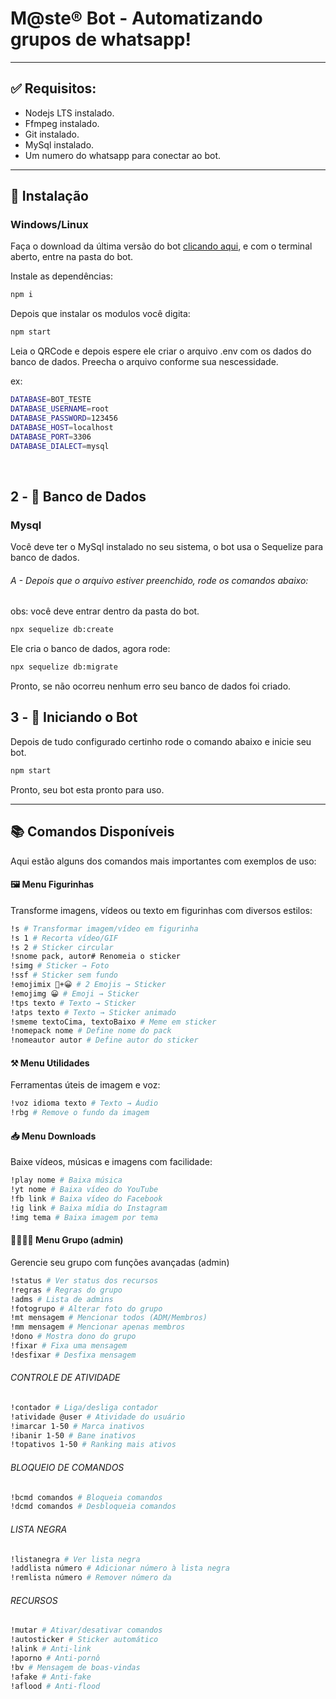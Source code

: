 <h1 aling="center">M@ste® Bot - Automatizando grupos de whatsapp!</h1>

---

## ✅ Requisitos:

- Nodejs LTS instalado.
- Ffmpeg instalado.
- Git instalado.
- MySql instalado.
- Um numero do whatsapp para conectar ao bot.

---

## 🧩 Instalação

### Windows/Linux

Faça o download da última versão do bot [clicando aqui](https://github.com/HugoLibanori/masterbot-whatsapp/), e com o terminal aberto, entre na pasta do bot.

Instale as dependências:

```bash
npm i
```

Depois que instalar os modulos você digita:

```bash
npm start
```

Leia o QRCode e depois espere ele criar o arquivo .env com os dados do banco de dados. Preecha o arquivo conforme sua nescessidade.

ex:

```bash
DATABASE=BOT_TESTE
DATABASE_USERNAME=root
DATABASE_PASSWORD=123456
DATABASE_HOST=localhost
DATABASE_PORT=3306
DATABASE_DIALECT=mysql
```

<br>

## 2 - 💾 Banco de Dados

### Mysql

<p>
Você deve ter o MySql instalado no seu sistema, o bot usa o Sequelize para banco de dados.
</p>

###### A - Depois que o arquivo estiver preenchido, rode os comandos abaixo:

obs: você deve entrar dentro da pasta do bot.

```bash
npx sequelize db:create
```

Ele cria o banco de dados, agora rode:

```bash
npx sequelize db:migrate
```

Pronto, se não ocorreu nenhum erro seu banco de dados foi criado.

## 3 - 🚀 Iniciando o Bot

Depois de tudo configurado certinho rode o comando abaixo e inicie seu bot.

```bash
npm start
```

Pronto, seu bot esta pronto para uso.

---

## 📚 Comandos Disponíveis

Aqui estão alguns dos comandos mais importantes com exemplos de uso:

#### 🖼️ Menu Figurinhas

Transforme imagens, vídeos ou texto em figurinhas com diversos estilos:

```bash
!s # Transformar imagem/vídeo em figurinha
!s 1 # Recorta vídeo/GIF
!s 2 # Sticker circular
!snome pack, autor# Renomeia o sticker
!simg # Sticker → Foto
!ssf # Sticker sem fundo
!emojimix 💩+😀 # 2 Emojis → Sticker
!emojimg 😀 # Emoji → Sticker
!tps texto # Texto → Sticker
!atps texto # Texto → Sticker animado
!smeme textoCima, textoBaixo # Meme em sticker
!nomepack nome # Define nome do pack
!nomeautor autor # Define autor do sticker

```

#### ⚒️ Menu Utilidades

Ferramentas úteis de imagem e voz:

```bash
!voz idioma texto # Texto → Áudio
!rbg # Remove o fundo da imagem
```

#### 📥 Menu Downloads

Baixe vídeos, músicas e imagens com facilidade:

```bash
!play nome # Baixa música
!yt nome # Baixa vídeo do YouTube
!fb link # Baixa vídeo do Facebook
!ig link # Baixa mídia do Instagram
!img tema # Baixa imagem por tema
```

#### 👨‍👩‍👧‍👦 Menu Grupo (admin)

Gerencie seu grupo com funções avançadas (admin)

```bash
!status # Ver status dos recursos
!regras # Regras do grupo
!adms # Lista de admins
!fotogrupo # Alterar foto do grupo
!mt mensagem # Mencionar todos (ADM/Membros)
!mm mensagem # Mencionar apenas membros
!dono # Mostra dono do grupo
!fixar # Fixa uma mensagem
!desfixar # Desfixa mensagem
```

###### CONTROLE DE ATIVIDADE

```bash
!contador # Liga/desliga contador
!atividade @user # Atividade do usuário
!imarcar 1-50 # Marca inativos
!ibanir 1-50 # Bane inativos
!topativos 1-50 # Ranking mais ativos
```

###### BLOQUEIO DE COMANDOS

```bash
!bcmd comandos # Bloqueia comandos
!dcmd comandos # Desbloqueia comandos
```

###### LISTA NEGRA

```bash
!listanegra # Ver lista negra
!addlista número # Adicionar número à lista negra
!remlista número # Remover número da
```

###### RECURSOS

```bash
!mutar # Ativar/desativar comandos
!autosticker # Sticker automático
!alink # Anti-link
!aporno # Anti-pornô
!bv # Mensagem de boas-vindas
!afake # Anti-fake
!aflood # Anti-flood
```
